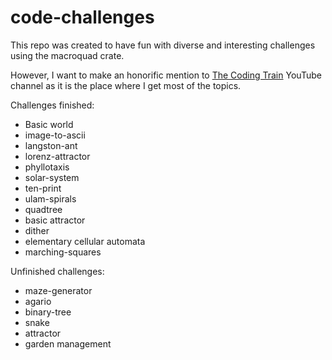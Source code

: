 # code-challenges

This repo was created to have fun with diverse and interesting challenges using
the macroquad crate.

However, I want to make an honorific mention to
[The Coding Train](https://www.youtube.com/@TheCodingTrain) YouTube channel as
it is the place where I get most of the topics.

Challenges finished:

- Basic world
- image-to-ascii
- langston-ant
- lorenz-attractor
- phyllotaxis
- solar-system
- ten-print
- ulam-spirals
- quadtree
- basic attractor
- dither
- elementary cellular automata
- marching-squares

Unfinished challenges:

- maze-generator
- agario
- binary-tree
- snake
- attractor
- garden management
